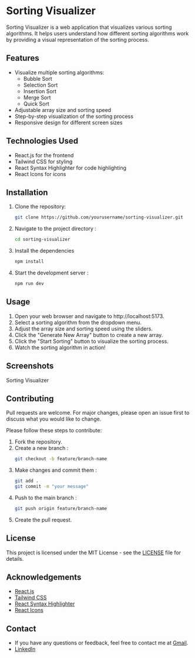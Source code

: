 # Sorting Visualizer

Sorting Visualizer is a web application that visualizes various sorting algorithms. It helps users understand how different sorting algorithms work by providing a visual representation of the sorting process.

## Features

- Visualize multiple sorting algorithms:
  - Bubble Sort
  - Selection Sort
  - Insertion Sort
  - Merge Sort
  - Quick Sort
- Adjustable array size and sorting speed
- Step-by-step visualization of the sorting process
- Responsive design for different screen sizes

## Technologies Used

- React.js for the frontend
- Tailwind CSS for styling
- React Syntax Highlighter for code highlighting
- React Icons for icons

## Installation

1. Clone the repository:
   ```bash
   git clone https://github.com/yourusername/sorting-visualizer.git
   ```
2. Navigate to the project directory :
    ```bash
    cd sorting-visualizer
    ```
3. Install the dependencies
    ```bash
    npm install
    ```
4. Start the development server :
    ```bash
    npm run dev
    ```

## Usage
1. Open your web browser and navigate to http://localhost:5173.
2. Select a sorting algorithm from the dropdown menu.
3. Adjust the array size and sorting speed using the sliders.
4. Click the "Generate New Array" button to create a new array.
5. Click the "Start Sorting" button to visualize the sorting process.
6. Watch the sorting algorithm in action!

## Screenshots
Sorting Visualizer

## Contributing
Pull requests are welcome. For major changes, please open an issue first to discuss what you would like to change.

Please follow these steps to contribute:

1. Fork the repository.
2. Create a new branch :
    ```bash
    git checkout -b feature/branch-name
    ```
3. Make changes and commit them :
    ```bash
    git add .
    git commit -m "your message"
    ```
4. Push to the main branch :
    ```bash
    git push origin feature/branch-name
    ```
5. Create the pull request.

## License
This project is licensed under the MIT License - see the [LICENSE](LICENSE) file for details.

## Acknowledgements
- [React.js](https://reactjs.org/)
- [Tailwind CSS](https://tailwindcss.com/)
- [React Syntax Highlighter](
https://www.npmjs.com/package/react-syntax-highlighter)
- [React Icons](https://react-icons.github.io/react-icons/)

## Contact
- If you have any questions or feedback, feel free to contact me at [Gmail](mailto:rajanjha9235@gmail.com).
- [LinkedIn](https://linkedin.com/in/rajanjha9235)